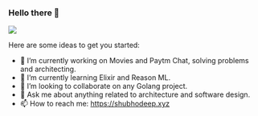### Hello there 👋

![](https://media.giphy.com/media/Nx0rz3jtxtEre/giphy.gif)

<!--
**shubhodeep9/shubhodeep9** is a ✨ _special_ ✨ repository because its `README.md` (this file) appears on your GitHub profile.
-->

Here are some ideas to get you started:

- 🔭 I’m currently working on Movies and Paytm Chat, solving problems and architecting.
- 🌱 I’m currently learning Elixir and Reason ML.
- 👯 I’m looking to collaborate on any Golang project.
- 💬 Ask me about anything related to architecture and software design.
- 📫 How to reach me: https://shubhodeep.xyz

